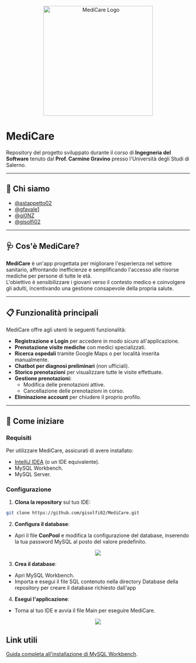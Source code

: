 <p align="center">
  <img src="https://github.com/gisolfi02/MediCare/assets/114088374/93a7dc94-0c43-45f9-9e29-6670e643dc5c" alt="MediCare Logo" style="width:300px;">
</p>

# **MediCare**  
Repository del progetto sviluppato durante il corso di **Ingegneria del Software** tenuto dal **Prof. Carmine Gravino** presso l'Università degli Studi di Salerno.

---

## 👥 **Chi siamo**
- [@astappetto02](https://github.com/Astappetto02)  
- [@gfavale1](https://github.com/gfavale1)  
- [@gi0NZ](https://github.com/Gi0NZ)  
- [@gisolfi02](https://github.com/gisolfi02)  

---

## 🩺 **Cos'è MediCare?**
**MediCare** è un'app progettata per migliorare l'esperienza nel settore sanitario, affrontando inefficienze e semplificando l'accesso alle risorse mediche per persone di tutte le età.  
L'obiettivo è sensibilizzare i giovani verso il contesto medico e coinvolgere gli adulti, incentivando una gestione consapevole della propria salute.  

---

## 📋 **Funzionalità principali**  
MediCare offre agli utenti le seguenti funzionalità:  
- **Registrazione e Login** per accedere in modo sicuro all'applicazione.  
- **Prenotazione visite mediche** con medici specializzati.  
- **Ricerca ospedali** tramite Google Maps o per località inserita manualmente.  
- **Chatbot per diagnosi preliminari** (non ufficiali).  
- **Storico prenotazioni** per visualizzare tutte le visite effettuate.  
- **Gestione prenotazioni:**  
  - Modifica delle prenotazioni attive.  
  - Cancellazione delle prenotazioni in corso.  
- **Eliminazione account** per chiudere il proprio profilo.  

---

## 🚀 **Come iniziare**
### **Requisiti**
Per utilizzare MediCare, assicurati di avere installato:  
- [IntelliJ IDEA](https://www.jetbrains.com/idea/) (o un IDE equivalente).  
- MySQL Workbench.  
- MySQL Server.  

### **Configurazione**
1. **Clona la repository** sul tuo IDE:  
```bash
git clone https://github.com/gisolfi02/MediCare.git
```
2. **Configura il database**:
- Apri il file **ConPool** e modifica la configurazione del database, inserendo la tua password MySQL al posto del valore predefinito.
<p align="center">
  <img src="https://github.com/gisolfi02/MediCare/assets/114088374/dd2e4d42-e018-4448-87e2-a8cf47a32703">
</p>

3. **Crea il database**:
- Apri MySQL Workbench.
- Importa e esegui il file SQL contenuto nella directory Database della repository per creare il database richiesto dall'app

4. **Esegui l'applicazione**:
- Torna al tuo IDE e avvia il file Main per eseguire MediCare.
<p align="center">
  <img src="https://github.com/gisolfi02/MediCare/assets/114088374/9ed9c62b-b7f4-4237-a3f8-b4614808c430">
</p>

## Link utili
[Guida completa all'installazione di MySQL Workbench](https://www.simplilearn.com/tutorials/mysql-tutorial/mysql-workbench-installation).
